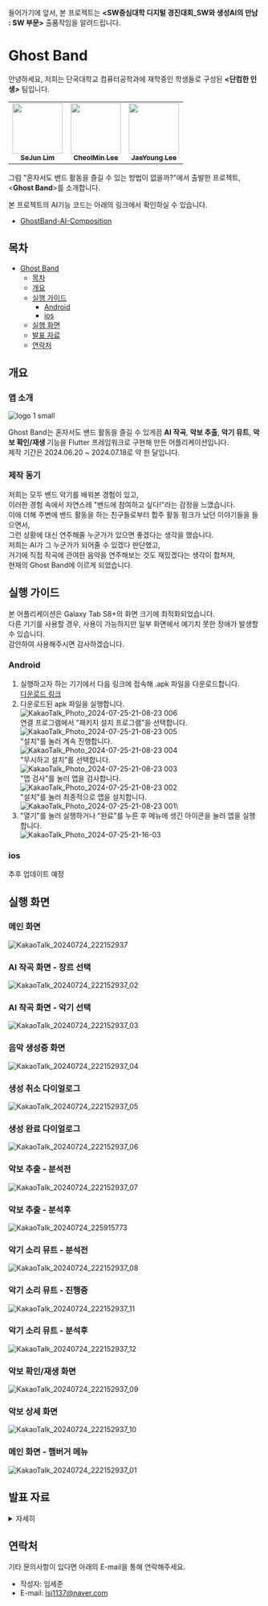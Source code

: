 들어가기에 앞서, 본 프로젝트는 **\<SW중심대학 디지털 경진대회_SW와 생성AI의 만남 : SW 부문\>** 출품작임을 알려드립니다.

# Ghost Band
안녕하세요, 저희는 단국대학교 컴퓨터공학과에 재학중인 학생들로 구성된 **\<단컴한 인생\>** 팀입니다.
<!-- ALL-CONTRIBUTORS-LIST:START - Do not remove or modify this section -->
<!-- prettier-ignore-start -->
<!-- markdownlint-disable -->
<table>
  <tr>
    <td align="center"><a href="https://github.com/lsj1137"><img src="https://avatars.githubusercontent.com/u/57708892?v=44" width="100px;" alt=""/><br /><sub><b>SeJun Lim</b></sub></a><br />
    <td align="center"><a href="https://github.com/Asimofe"><img src="https://avatars.githubusercontent.com/u/44723052?v=4" width="100px;" alt=""/><br /><sub><b>CheolMin Lee</b></sub></a><br />
    <td align="center"><a href="https://github.com/Mkpong"><img src="https://avatars.githubusercontent.com/u/107354104?v=4" width="100px;" alt=""/><br /><sub><b>JaeYoung Lee</b></sub></a><br />
</table>

그럼 "혼자서도 밴드 활동을 즐길 수 있는 방법이 없을까?"에서 출발한 프로젝트, \<**Ghost Band**\>를 소개합니다.

본 프로젝트의 AI기능 코드는 아래의 링크에서 확인하실 수 있습니다.

- [GhostBand-AI-Composition](https://github.com/Asimofe/GhostBand-AI-Composition)

## 목차
- [Ghost Band](#ghost-band)
  - [목차](#목차)
  - [개요](#개요)
  - [실행 가이드](#실행-가이드)
      - [Android](#android)
      - [ios](#ios)
  - [실행 화면](#실행-화면)
  - [발표 자료](#발표-자료)
  - [연락처](#연락처)

## 개요
### 앱 소개
![logo 1 small](https://github.com/user-attachments/assets/706d9fcf-2c4f-4e49-8032-2b8aa99883a9)

Ghost Band는 혼자서도 밴드 활동을 즐길 수 있게끔 **AI 작곡**, **악보 추출**, **악기 뮤트**, **악보 확인/재생** 기능을 Flutter 프레임워크로 구현해 만든 어플리케이션입니다.\
제작 기간은 2024.06.20 ~ 2024.07.18로 약 한 달입니다.

### 제작 동기
저희는 모두 밴드 악기를 배워본 경험이 있고,\
이러한 경험 속에서 자연스레 "밴드에 참여하고 싶다!"라는 감정을 느꼈습니다.\
이에 더해 주변에 밴드 활동을 하는 친구들로부터 합주 활동 펑크가 났던 이야기들을 들으면서,\
그런 상황에 대신 연주해줄 누군가가 있으면 좋겠다는 생각을 했습니다.\
저희는 AI가 그 누군가가 되어줄 수 있겠다 판단했고,\
거기에 직접 작곡에 관여한 음악을 연주해보는 것도 재밌겠다는 생각이 합쳐져,\
현재의 Ghost Band에 이르게 되었습니다.

## 실행 가이드
본 어플리케이션은 Galaxy Tab S8+의 화면 크기에 최적화되었습니다.\
다른 기기를 사용할 경우, 사용이 가능하지만 일부 화면에서 예기치 못한 장애가 발생할 수 있습니다.\
감안하여 사용해주시면 감사하겠습니다.

### Android
1. 실행하고자 하는 기기에서 다음 링크에 접속해 .apk 파일을 다운로드합니다.\
[다운로드 링크](https://drive.google.com/file/d/1v93bo285x0YVzdCpoz_KXxDSG-qI0Bzq/view?usp=drive_link)
2. 다운로드된 apk 파일을 실행합니다.\
![KakaoTalk_Photo_2024-07-25-21-08-23 006](https://github.com/user-attachments/assets/19c31ff9-0067-49c1-a003-d7a472d7f38e)\
연결 프로그램에서 "패키지 설치 프로그램"을 선택합니다.\
![KakaoTalk_Photo_2024-07-25-21-08-23 005](https://github.com/user-attachments/assets/83ba7b02-be92-494b-9cf2-fa9f830ed752)\
"설치"를 눌러 계속 진행합니다.\
![KakaoTalk_Photo_2024-07-25-21-08-23 004](https://github.com/user-attachments/assets/0d6afcbf-f9cf-4230-98e8-d81265d3ab29)\
"무시하고 설치"를 선택합니다.\
![KakaoTalk_Photo_2024-07-25-21-08-23 003](https://github.com/user-attachments/assets/57f9db0c-ec61-4f51-90be-189afa743a45)\
"앱 검사"를 눌러 앱을 검사합니다.\
![KakaoTalk_Photo_2024-07-25-21-08-23 002](https://github.com/user-attachments/assets/a84a8bae-4e4e-49cd-843d-f3c38d84797f)\
"설치"를 눌러 최종적으로 앱을 설치합니다.\
![KakaoTalk_Photo_2024-07-25-21-08-23 001](https://github.com/user-attachments/assets/8368a2d8-8860-4289-9457-3a20d3adca2f)\
3. "열기"를 눌러 실행하거나 "완료"를 누른 후 메뉴에 생긴 아이콘을 눌러 앱을 실행합니다.\
![KakaoTalk_Photo_2024-07-25-21-16-03](https://github.com/user-attachments/assets/50ef035e-120e-4788-8704-b09414a1d4fd)

### ios
추후 업데이트 예정

## 실행 화면
### 메인 화면
![KakaoTalk_20240724_222152937](https://github.com/user-attachments/assets/1217edd2-0e19-483e-8329-b48aeddbd57b)
### AI 작곡 화면 - 장르 선택
![KakaoTalk_20240724_222152937_02](https://github.com/user-attachments/assets/19dc9687-a146-4671-b578-58148be58bda)
### AI 작곡 화면 - 악기 선택
![KakaoTalk_20240724_222152937_03](https://github.com/user-attachments/assets/f6c7f995-c560-4473-80ca-4ba9d961d918)
### 음악 생성중 화면
![KakaoTalk_20240724_222152937_04](https://github.com/user-attachments/assets/ca781230-b361-43fa-8a24-0b6aabd8f6ab)
### 생성 취소 다이얼로그
![KakaoTalk_20240724_222152937_05](https://github.com/user-attachments/assets/96b6eeec-fe04-4ee3-a477-c8ded8cf2687)
### 생성 완료 다이얼로그
![KakaoTalk_20240724_222152937_06](https://github.com/user-attachments/assets/556a182a-e3ee-42f0-9cff-5de17820c2bd)
### 악보 추출 - 분석전
![KakaoTalk_20240724_222152937_07](https://github.com/user-attachments/assets/62a81fbd-dffb-4cfd-a6dd-8196a0048f49)
### 악보 추출 - 분석후
![KakaoTalk_20240724_225915773](https://github.com/user-attachments/assets/f6f32f47-183d-4a50-be9e-1c15d7c5eae6)
### 악기 소리 뮤트 - 분석전
![KakaoTalk_20240724_222152937_08](https://github.com/user-attachments/assets/28b1eaf1-3350-4f12-ae9c-19a7b8830b5c)
### 악기 소리 뮤트 - 진행중
![KakaoTalk_20240724_222152937_11](https://github.com/user-attachments/assets/6fd7b63b-0576-4eae-b124-7f0cefa5f616)
### 악기 소리 뮤트 - 분석후
![KakaoTalk_20240724_222152937_12](https://github.com/user-attachments/assets/d82962b3-949f-4bae-88c3-f9e96813c476)
### 악보 확인/재생 화면
![KakaoTalk_20240724_222152937_09](https://github.com/user-attachments/assets/b1ed7344-656a-4250-bfe0-8fbfd3aa2dc5)
### 악보 상세 화면
![KakaoTalk_20240724_222152937_10](https://github.com/user-attachments/assets/a58aedcc-f901-4f9a-a94b-2e26fbab9844)
### 메인 화면 - 햄버거 메뉴
![KakaoTalk_20240724_222152937_01](https://github.com/user-attachments/assets/db60ffb1-ec0c-4439-b305-2bb26334b7aa)


## 발표 자료
<details>
    <summary>자세히</summary>

<!-- summary 아래 한칸 공백 두고 내용 삽입 -->
![01 Title](https://github.com/user-attachments/assets/1da9cec2-ed05-412a-820d-ef8c1e4504ac)
#
![02 Index](https://github.com/user-attachments/assets/75e439bc-dee0-409a-9c77-1bc8aa1eeec4)
#
![03 Team](https://github.com/user-attachments/assets/7c893ea9-c34b-4ba5-b71d-2008a4114938)
#
![04 Overview](https://github.com/user-attachments/assets/628f9b9b-eafd-42cb-936b-338100ba7dba)
#
![05 Requirements](https://github.com/user-attachments/assets/d47a402f-c606-4ad5-b6c2-b4f1acdea7bc)
#
![06 AI Composition1](https://github.com/user-attachments/assets/71e8516a-113a-4172-89d9-cc0952154cf1)
#
![07 AI Composition2](https://github.com/user-attachments/assets/3ba5d241-847d-4ca9-a765-71e2d2088470)
#
![08 Transcription](https://github.com/user-attachments/assets/b581b200-d5f9-463a-a37a-b7e82a72e9a7)
#
![09 Check Score   Play](https://github.com/user-attachments/assets/fe61a867-3c9d-44a1-9ecf-26ca5b81dec0)
#
![10 Mute Instruments](https://github.com/user-attachments/assets/033cef17-b46c-4302-8990-98830e9c2680)
#
![11 Pros1](https://github.com/user-attachments/assets/699db641-e9de-485b-97d1-50d1b681ca22)
#
![12 Pros2](https://github.com/user-attachments/assets/3b54cf42-9a48-4ba5-9a3e-33b70431551a)
#
![13 Pros3](https://github.com/user-attachments/assets/f1bbdffa-a82c-42f8-ad9d-b96442f5b0ac)
#
![14 Commercialization](https://github.com/user-attachments/assets/6977d65c-6412-4503-86f8-144a824a2b4f)
#
![15 Reference](https://github.com/user-attachments/assets/890fd62d-fe2c-4362-ac9d-6d88cd955b0a)

</details>

## 연락처
기타 문의사항이 있다면 아래의 E-mail을 통해 연락해주세요.  
- 작성자: 임세준  
- E-mail: lsj1137@naver.com


